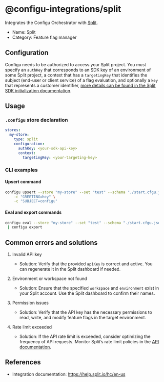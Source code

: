 # @configu-integrations/split

Integrates the Configu Orchestrator with [Split](https://help.split.io/hc/en-us).

- Name: Split
- Category: Feature flag manager

## Configuration

Configu needs to be authorized to access your Split project. You must specify an `authKey` that corresponds to an SDK key of an environment of some Split project, a context that has a `targetingKey` that identifies the subject (end-user or client service) of a flag evaluation, and optionally a `key` that represents a customer identifier, [more details can be found in the Split SDK initialization documentation](https://help.split.io/hc/en-us/articles/360020564931-Node-js-SDK#initialization).

## Usage

### `.configu` store declaration

```yaml
stores:
  my-store:
    type: split
    configuration:
      authKey: <your-sdk-api-key>
      context:
        targetingKey: <your-targeting-key>
```

### CLI examples

#### Upsert command

```bash
configu upsert --store "my-store" --set "test" --schema "./start.cfgu.json" \
    -c "GREETING=hey" \
    -c "SUBJECT=configu"
```

#### Eval and export commands

```bash
configu eval --store "my-store" --set "test" --schema "./start.cfgu.json" \
 | configu export
```

## Common errors and solutions

1. Invalid API key  
   - Solution: Verify that the provided `apiKey` is correct and active. You can regenerate it in the Split dashboard if needed.

2. Environment or workspace not found  
   - Solution: Ensure that the specified `workspace` and `environment` exist in your Split account. Use the Split dashboard to confirm their names.

3. Permission issues  
   - Solution: Verify that the API key has the necessary permissions to read, write, and modify feature flags in the target environment.

4. Rate limit exceeded  
   - Solution: If the API rate limit is exceeded, consider optimizing the frequency of API requests. Monitor Split’s rate limit policies in the [API documentation](https://help.split.io/hc/en-us/articles/360020218091-API-Rate-Limits).

## References

- Integration documentation: https://help.split.io/hc/en-us
